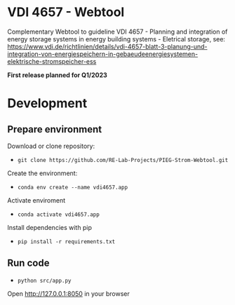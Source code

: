# VDI 4657 - Webtool
Complementary Webtool to guideline VDI 4657 - Planning and integration of energy storage systems in energy building systems - Eletrical storage, see: https://www.vdi.de/richtlinien/details/vdi-4657-blatt-3-planung-und-integration-von-energiespeichern-in-gebaeudeenergiesystemen-elektrische-stromspeicher-ess

**First release planned for Q1/2023**

# Development

## Prepare environment
Download or clone repository:

- `git clone https://github.com/RE-Lab-Projects/PIEG-Strom-Webtool.git`

Create the environment:

- `conda env create --name vdi4657.app`

Activate enviroment

- `conda activate vdi4657.app`

Install dependencies with pip

- `pip install -r requirements.txt`

## Run code

- `python src/app.py`

Open http://127.0.0.1:8050 in your browser
